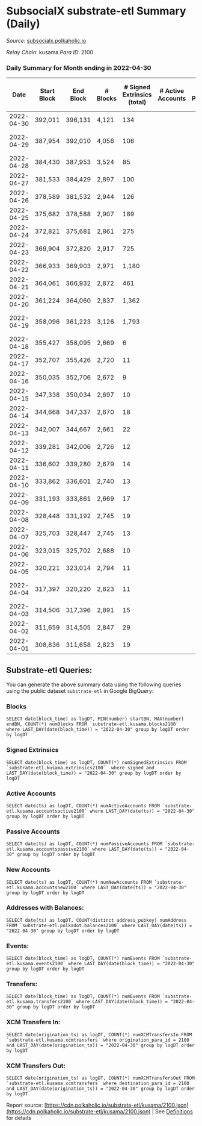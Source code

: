 # SubsocialX substrate-etl Summary (Daily)

_Source_: [subsocialx.polkaholic.io](https://subsocialx.polkaholic.io)

*Relay Chain*: kusama
*Para ID*: 2100



### Daily Summary for Month ending in 2022-04-30


| Date | Start Block | End Block | # Blocks | # Signed Extrinsics (total) | # Active Accounts | # Passive | # New | # Addresses with Balances | # Events | # Transfers | # XCM Transfers In | # XCM Transfers Out | Issues | 
| ---- | ----------- | --------- | -------- | --------------------------- | ----------------- | --------- | ----- | ------------------------- | -------- | ----------- | ------------------ | ------------------- | ------ |
| 2022-04-30 | 392,011 | 396,131 | 4,121 | 134 |  |  |  | 33,745 | 8,707 |   |   |   |  |
| 2022-04-29 | 387,954 | 392,010 | 4,056 | 106 |  |  |  |  | 8,440 |   |   |   | 1 missing (0.02%) |
| 2022-04-28 | 384,430 | 387,953 | 3,524 | 85 |  |  |  |  | 7,343 |   |   |   |  |
| 2022-04-27 | 381,533 | 384,429 | 2,897 | 100 |  |  |  |  | 6,175 |   |   |   |  |
| 2022-04-26 | 378,589 | 381,532 | 2,944 | 126 |  |  |  |  | 6,386 |   |   |   |  |
| 2022-04-25 | 375,682 | 378,588 | 2,907 | 189 |  |  |  |  | 6,547 |   |   |   |  |
| 2022-04-24 | 372,821 | 375,681 | 2,861 | 275 |  |  |  |  | 6,768 |   |   |   |  |
| 2022-04-23 | 369,904 | 372,820 | 2,917 | 725 |  |  |  |  | 8,635 |   |   |   |  |
| 2022-04-22 | 366,933 | 369,903 | 2,971 | 1,180 |  |  |  |  | 10,717 |   |   |   |  |
| 2022-04-21 | 364,061 | 366,932 | 2,872 | 461 |  |  |  |  | 26,345 | 33,370  |   |   |  |
| 2022-04-20 | 361,224 | 364,060 | 2,837 | 1,362 |  |  |  |  | 11,547 |   |   |   |  |
| 2022-04-19 | 358,096 | 361,223 | 3,126 | 1,793 |  |  |  |  | 13,895 | 1  |   |   | 2 missing (0.06%) |
| 2022-04-18 | 355,427 | 358,095 | 2,669 | 6 |  |  |  |  | 5,351 |   |   |   |  |
| 2022-04-17 | 352,707 | 355,426 | 2,720 | 11 |  |  |  |  | 5,464 |   |   |   |  |
| 2022-04-16 | 350,035 | 352,706 | 2,672 | 9 |  |  |  |  | 5,363 |   |   |   |  |
| 2022-04-15 | 347,338 | 350,034 | 2,697 | 10 |  |  |  |  | 5,416 |   |   |   |  |
| 2022-04-14 | 344,668 | 347,337 | 2,670 | 18 |  |  |  |  | 5,376 |   |   |   |  |
| 2022-04-13 | 342,007 | 344,667 | 2,661 | 22 |  |  |  |  | 6,039 |   |   |   |  |
| 2022-04-12 | 339,281 | 342,006 | 2,726 | 12 |  |  |  |  | 5,478 |   |   |   |  |
| 2022-04-11 | 336,602 | 339,280 | 2,679 | 14 |  |  |  |  | 5,387 |   |   |   |  |
| 2022-04-10 | 333,862 | 336,601 | 2,740 | 13 |  |  |  |  | 5,508 |   |   |   |  |
| 2022-04-09 | 331,193 | 333,861 | 2,669 | 17 |  |  |  |  | 5,373 |   |   |   |  |
| 2022-04-08 | 328,448 | 331,192 | 2,745 | 19 |  |  |  |  | 5,529 |   |   |   |  |
| 2022-04-07 | 325,703 | 328,447 | 2,745 | 13 |  |  |  |  | 5,518 |   |   |   |  |
| 2022-04-06 | 323,015 | 325,702 | 2,688 | 10 |  |  |  |  | 5,397 |   |   |   |  |
| 2022-04-05 | 320,221 | 323,014 | 2,794 | 11 |  |  |  |  | 5,612 |   |   |   |  |
| 2022-04-04 | 317,397 | 320,220 | 2,823 | 11 |  |  |  |  | 5,667 |   |   |   | 1 missing (0.04%) |
| 2022-04-03 | 314,506 | 317,396 | 2,891 | 15 |  |  |  |  | 5,814 |   |   |   |  |
| 2022-04-02 | 311,659 | 314,505 | 2,847 | 29 |  |  |  |  | 5,753 |   |   |   |  |
| 2022-04-01 | 308,836 | 311,658 | 2,823 | 19 |  |  |  |  | 5,686 |   |   |   |  |

## Substrate-etl Queries:
You can generate the above summary data using the following queries using the public dataset `substrate-etl` in Google BigQuery:


### Blocks
```
SELECT date(block_time) as logDT, MIN(number) startBN, MAX(number) endBN, COUNT(*) numBlocks FROM `substrate-etl.kusama.blocks2100`  where LAST_DAY(date(block_time)) = "2022-04-30" group by logDT order by logDT
```


### Signed Extrinsics
```
SELECT date(block_time) as logDT, COUNT(*) numSignedExtrinsics FROM `substrate-etl.kusama.extrinsics2100`  where signed and LAST_DAY(date(block_time)) = "2022-04-30" group by logDT order by logDT
```


### Active Accounts
```
SELECT date(ts) as logDT, COUNT(*) numActiveAccounts FROM `substrate-etl.kusama.accountsactive2100` where LAST_DAY(date(ts)) = "2022-04-30" group by logDT order by logDT
```


### Passive Accounts
```
SELECT date(ts) as logDT, COUNT(*) numPassiveAccounts FROM `substrate-etl.kusama.accountspassive2100` where LAST_DAY(date(ts)) = "2022-04-30" group by logDT order by logDT
```


### New Accounts
```
SELECT date(ts) as logDT, COUNT(*) numNewAccounts FROM `substrate-etl.kusama.accountsnew2100` where LAST_DAY(date(ts)) = "2022-04-30" group by logDT order by logDT
```


### Addresses with Balances:
```
SELECT date(ts) as logDT, COUNT(distinct address_pubkey) numAddress FROM `substrate-etl.polkadot.balances2100` where LAST_DAY(date(ts)) = "2022-04-30" group by logDT order by logDT
```


### Events:
```
SELECT date(block_time) as logDT, COUNT(*) numEvents FROM `substrate-etl.kusama.events2100` where LAST_DAY(date(block_time)) = "2022-04-30" group by logDT order by logDT
```


### Transfers:
```
SELECT date(block_time) as logDT, COUNT(*) numEvents FROM `substrate-etl.kusama.transfers2100` where LAST_DAY(date(block_time)) = "2022-04-30" group by logDT order by logDT
```


### XCM Transfers In:
```
SELECT date(origination_ts) as logDT, COUNT(*) numXCMTransfersIn FROM `substrate-etl.kusama.xcmtransfers` where origination_para_id = 2100 and LAST_DAY(date(origination_ts)) = "2022-04-30" group by logDT order by logDT
```


### XCM Transfers Out:
```
SELECT date(origination_ts) as logDT, COUNT(*) numXCMTransfersOut FROM `substrate-etl.kusama.xcmtransfers` where destination_para_id = 2100 and LAST_DAY(date(origination_ts)) = "2022-04-30" group by logDT order by logDT
```



Report source: [https://cdn.polkaholic.io/substrate-etl/kusama/2100.json](https://cdn.polkaholic.io/substrate-etl/kusama/2100.json) | See [Definitions](/DEFINITIONS.md) for details

